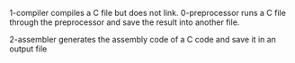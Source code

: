 1-compiler compiles a C file but does not link.
0-preprocessor runs a C file through the preprocessor and save the result into another file.

2-assembler generates the assembly code of a C code and save it in an output file
